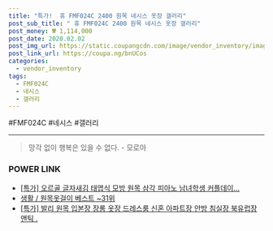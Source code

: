 ```yaml
--- 
title: "특가!  휴 FMF024C 2400 원목 네시스 옷장 갤러리" 
post_sub_title: " 휴 FMF024C 2400 원목 네시스 옷장 갤러리" 
post_money: ₩ 1,114,000 
post_date: 2020.02.02 
post_img_url: https://static.coupangcdn.com/image/vendor_inventory/images/2018/10/20/23/9/41e35cfc-1abf-4586-8eff-850def6152fa.jpg 
post_link_url: https://coupa.ng/bnUCos 
categories: 
  - vendor_inventory 
tags: 
  - FMF024C 
  - 네시스 
  - 갤러리 
--- 
```

  #FMF024C #네시스 #갤러리 
<hr> 

> 망각 없이 행복은 있을 수 없다. - 모로아 


### POWER LINK

* <a href="https://blog.naver.com/sakai111/221789990951" target="_blank">[특가] 오르골 글자새김 태엽식 모방 원목 삼각 피아노 남녀학생 커플데이...</a>
* <a href="https://blog.naver.com/santokki14/221782286530" target="_blank">생활 / 원목옷걸이 베스트 ~31위</a>
* <a href="https://blog.naver.com/sakai111/221793284150" target="_blank">[특가] 발리 원목 입본장 장롱 옷장 드레스룸 신혼 아파트장 안방 침실장 북유럽장 앤틱 .</a>
